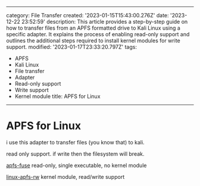 ------
category: File Transfer
created: '2023-01-15T15:43:00.276Z'
date: '2023-12-22 23:52:59'
description: This article provides a step-by-step guide on how to transfer files from
  an APFS formatted drive to Kali Linux using a specific adapter. It explains the
  process of enabling read-only support and outlines the additional steps required
  to install kernel modules for write support.
modified: '2023-01-17T23:33:20.797Z'
tags:
- APFS
- Kali Linux
- File transfer
- Adapter
- Read-only support
- Write support
- Kernel module
title: APFS for Linux
------

# APFS for Linux

i use this adapter to transfer files (you know that) to kali.

read only support. if write then the filesystem will break.

[apfs-fuse](https://github.com/sgan81/apfs-fuse) read-only, single executable, no kernel module

[linux-apfs-rw](https://github.com/linux-apfs/linux-apfs-rw) kernel module, read/write support
